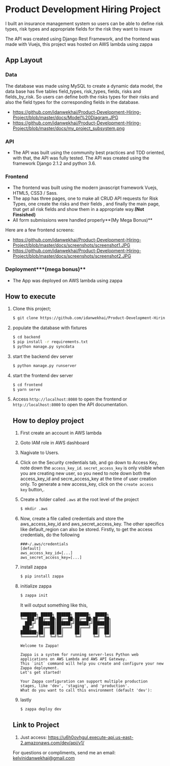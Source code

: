 # Product Development Hiring Project

I built an insurance management system so users can be able to define risk types, risk types and appropriate fields for the risk they want to insure

The API was created using Django Rest Framework, and the frontend was made with Vuejs, this project was hosted on AWS lambda using zappa

## App Layout

### Data

The database was made using MySQL to create a dynamic data model, the data base has five tables field_types, risk_types, fields, risks and fields_by_risk. So users can define both the risks types for their risks and also the field types for the corresponding fields in the database. 

- https://github.com/idanwekhai/Product-Development-Hiring-Project/blob/master/docs/Model%20Diagram.JPG
- https://github.com/idanwekhai/Product-Development-Hiring-Project/blob/master/docs/my_project_subsystem.png

### API

- The API was built using the community best practices and TDD oriented, with that, the API was fully tested. The API was created using the framework Django 2.1.2 and python 3.6.

### Frontend

- The frontend was built using the modern javascript framework Vuejs, HTML5, CSS3 / Sass. 
- The app has three pages, one to make all CRUD API requests for Risk Types, one create the risks and their fields , and finally the main page, that get all risk fields and show them in a appropriate way.**(Not Finsished)** 
- All form submissions were handled properly**(My Mega Bonus)**

Here are a few frontend screens:

- https://github.com/idanwekhai/Product-Development-Hiring-Project/blob/master/docs/screenshots/screenshot1.JPG
- https://github.com/idanwekhai/Product-Development-Hiring-Project/blob/master/docs/screenshots/screenshot2.JPG

### Deployment***(mega bonus)**

- The App was deployed on AWS lambda using zappa

## How to execute 

1. Clone this project;

   ```bash
   $ git clone https://github.com/idanwekhai/Product-Development-Hiring-Project.git
   ```

2. populate the database with fixtures

   ```bash
   $ cd backend
   $ pip install -r requirements.txt
   $ python manage.py syncdata
   ```

3. start the backend dev server

   ```bash
   $ python manage.py runserver
   ```

4. start the frontend dev server

   ```bash
   $ cd frontend
   $ yarn serve
   ```

5. Access `http://localhost:8080` to open the frontend or `http://localhost:8000` to open the API documentation.

   ## How to deploy project

   1. First create an account in AWS lambda

   2. Goto IAM role in AWS dashboard 

   3. Nagivate to Users. 

   4. Click on the Security credentials tab, and go down to Access Key, note down the `access_key_id`. `secret_access_key` is only visible when you are creating new user, so you need to note down both the access_key_id and secre_access_key at the time of user creation only. To generate a new access_key, click on the `create access key` button,.

   5. Create a folder called `.aws` at the root level of the project

      ```bash
      $ mkdir .aws
      ```

   6. Now, create a file called credentials and store the aws_access_key_id and aws_secret_access_key. The other specifics like default_region can also be stored. Firstly, to get the access credentials, do the following

      ```
      ###~/.aws/credentials
      [default]
      aws_access_key_id=[...]
      aws_secret_access_key=[...]
      ```

   7. install zappa

      ```bash
      $ pip install zappa
      ```

   8. initialize zappa

      ```bash
      $ zappa init
      ```

      It will output something like this, 

      ```
      ███████╗ █████╗ ██████╗ ██████╗  █████╗
      ╚══███╔╝██╔══██╗██╔══██╗██╔══██╗██╔══██╗
        ███╔╝ ███████║██████╔╝██████╔╝███████║
       ███╔╝  ██╔══██║██╔═══╝ ██╔═══╝ ██╔══██║
      ███████╗██║  ██║██║     ██║     ██║  ██║
      ╚══════╝╚═╝  ╚═╝╚═╝     ╚═╝     ╚═╝  ╚═╝
      
      Welcome to Zappa!
      
      Zappa is a system for running server-less Python web applications on AWS Lambda and AWS API Gateway.
      This `init` command will help you create and configure your new Zappa deployment.
      Let's get started!
      
      Your Zappa configuration can support multiple production stages, like 'dev', 'staging', and 'production'.
      What do you want to call this environment (default 'dev'):
      ```

   9. lastly

      ```bash
      $ zappa deploy dev
      ```

      

   ## Link to Project

   1. Just access: https://u6h0ovhgul.execute-api.us-east-2.amazonaws.com/dev/api/v1/

   

   For questions or compliments, send me an email: kelvinidanwekhai@gmail.com

   
